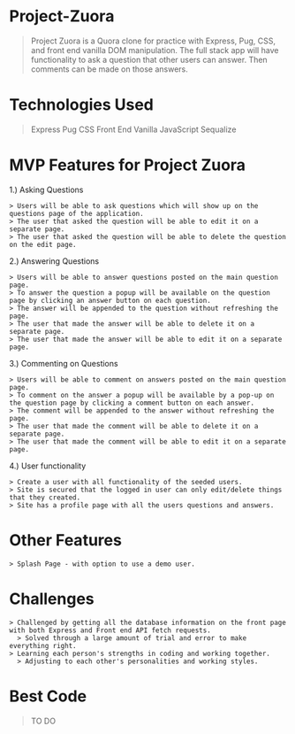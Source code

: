 # Project-Zuora
  > Project Zuora is a Quora clone for practice with Express, Pug, CSS, and front end vanilla DOM manipulation. The full stack app will have functionality to ask a question that other users can answer.  Then comments can be made on those answers.
  
# Technologies Used
  > Express
  > Pug
  > CSS
  > Front End Vanilla JavaScript
  > Sequalize
  
# MVP Features for Project Zuora
  1.) Asking Questions
  
    > Users will be able to ask questions which will show up on the questions page of the application.
    > The user that asked the question will be able to edit it on a separate page.
    > The user that asked the question will be able to delete the question on the edit page.
    
  2.) Answering Questions
  
    > Users will be able to answer questions posted on the main question page. 
    > To answer the question a popup will be available on the question page by clicking an answer button on each question.
    > The answer will be appended to the question without refreshing the page.
    > The user that made the answer will be able to delete it on a separate page. 
    > The user that made the answer will be able to edit it on a separate page. 
   
   3.) Commenting on Questions
   
    > Users will be able to comment on answers posted on the main question page. 
    > To comment on the answer a popup will be available by a pop-up on the question page by clicking a comment button on each answer.
    > The comment will be appended to the answer without refreshing the page.
    > The user that made the comment will be able to delete it on a separate page. 
    > The user that made the comment will be able to edit it on a separate page. 
    
   4.) User functionality
   
    > Create a user with all functionality of the seeded users. 
    > Site is secured that the logged in user can only edit/delete things that they created.
    > Site has a profile page with all the users questions and answers. 
    
# Other Features

    > Splash Page - with option to use a demo user.
    
# Challenges
    > Challenged by getting all the database information on the front page with both Express and Front end API fetch requests. 
      > Solved through a large amount of trial and error to make everything right. 
    > Learning each person's strengths in coding and working together. 
      > Adjusting to each other's personalities and working styles. 
      
# Best Code
  > TO DO


